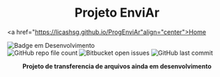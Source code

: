 <h1 align="center"> Projeto EnviAr </h1>

<a href="https://licashsg.github.io/ProgEnviAr"align="center">Home</a>


![Badge em Desenvolvimento](http://img.shields.io/static/v1?label=STATUS&message=EM%20DESENVOLVIMENTO&color=GREEN&style=for-the-badge) <br>
<img alt="GitHub repo file count" src="https://img.shields.io/github/directory-file-count/LicasHSG/ProgEnviAr?color=a">
<img alt="Bitbucket open issues" src="https://img.shields.io/bitbucket/issues/LicasHSG/ProgEnviAr?style=plastic">
<img alt="GitHub last commit" src="https://img.shields.io/github/last-commit/LicasHSG/ProgEnviAr?style=plastic">
  
<p align="center" > <strong>Projeto de transferencia de arquivos ainda em desenvolvimento</strong></p>
